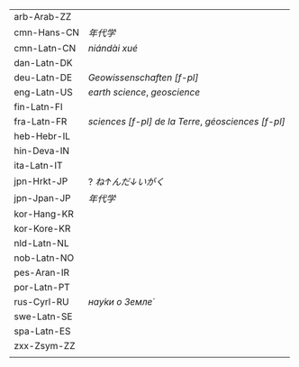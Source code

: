 | | |
|-|-|
| arb-Arab-ZZ |  |
| cmn-Hans-CN | _年代学_ |
| cmn-Latn-CN | _niándài xué_ |
| dan-Latn-DK |  |
| deu-Latn-DE | _Geowissenschaften [f-pl]_ |
| eng-Latn-US | _earth science_, _geoscience_ |
| fin-Latn-FI |  |
| fra-Latn-FR | _sciences [f-pl] de la Terre_, _géosciences [f-pl]_ |
| heb-Hebr-IL |  |
| hin-Deva-IN |  |
| ita-Latn-IT |  |
| jpn-Hrkt-JP | ? _ね↑んだ↓いがく_ |
| jpn-Jpan-JP | _年代学_ |
| kor-Hang-KR |  |
| kor-Kore-KR |  |
| nld-Latn-NL |  |
| nob-Latn-NO |  |
| pes-Aran-IR |  |
| por-Latn-PT |  |
| rus-Cyrl-RU | _нау́ки о Земле́_ |
| swe-Latn-SE |  |
| spa-Latn-ES |  |
| zxx-Zsym-ZZ |  |
|  |  |

